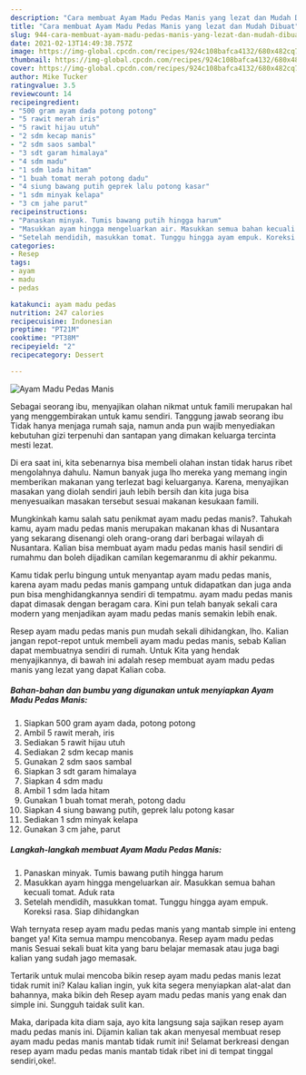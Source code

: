 ```yaml
---
description: "Cara membuat Ayam Madu Pedas Manis yang lezat dan Mudah Dibuat"
title: "Cara membuat Ayam Madu Pedas Manis yang lezat dan Mudah Dibuat"
slug: 944-cara-membuat-ayam-madu-pedas-manis-yang-lezat-dan-mudah-dibuat
date: 2021-02-13T14:49:38.757Z
image: https://img-global.cpcdn.com/recipes/924c108bafca4132/680x482cq70/ayam-madu-pedas-manis-foto-resep-utama.jpg
thumbnail: https://img-global.cpcdn.com/recipes/924c108bafca4132/680x482cq70/ayam-madu-pedas-manis-foto-resep-utama.jpg
cover: https://img-global.cpcdn.com/recipes/924c108bafca4132/680x482cq70/ayam-madu-pedas-manis-foto-resep-utama.jpg
author: Mike Tucker
ratingvalue: 3.5
reviewcount: 14
recipeingredient:
- "500 gram ayam dada potong potong"
- "5 rawit merah iris"
- "5 rawit hijau utuh"
- "2 sdm kecap manis"
- "2 sdm saos sambal"
- "3 sdt garam himalaya"
- "4 sdm madu"
- "1 sdm lada hitam"
- "1 buah tomat merah potong dadu"
- "4 siung bawang putih geprek lalu potong kasar"
- "1 sdm minyak kelapa"
- "3 cm jahe parut"
recipeinstructions:
- "Panaskan minyak. Tumis bawang putih hingga harum"
- "Masukkan ayam hingga mengeluarkan air. Masukkan semua bahan kecuali tomat. Aduk rata"
- "Setelah mendidih, masukkan tomat. Tunggu hingga ayam empuk. Koreksi rasa. Siap dihidangkan"
categories:
- Resep
tags:
- ayam
- madu
- pedas

katakunci: ayam madu pedas 
nutrition: 247 calories
recipecuisine: Indonesian
preptime: "PT21M"
cooktime: "PT38M"
recipeyield: "2"
recipecategory: Dessert

---
```



![Ayam Madu Pedas Manis](https://img-global.cpcdn.com/recipes/924c108bafca4132/680x482cq70/ayam-madu-pedas-manis-foto-resep-utama.jpg)

Sebagai seorang ibu, menyajikan olahan nikmat untuk famili merupakan hal yang menggembirakan untuk kamu sendiri. Tanggung jawab seorang ibu Tidak hanya menjaga rumah saja, namun anda pun wajib menyediakan kebutuhan gizi terpenuhi dan santapan yang dimakan keluarga tercinta mesti lezat.

Di era  saat ini, kita sebenarnya bisa membeli olahan instan tidak harus ribet mengolahnya dahulu. Namun banyak juga lho mereka yang memang ingin memberikan makanan yang terlezat bagi keluarganya. Karena, menyajikan masakan yang diolah sendiri jauh lebih bersih dan kita juga bisa menyesuaikan masakan tersebut sesuai makanan kesukaan famili. 



Mungkinkah kamu salah satu penikmat ayam madu pedas manis?. Tahukah kamu, ayam madu pedas manis merupakan makanan khas di Nusantara yang sekarang disenangi oleh orang-orang dari berbagai wilayah di Nusantara. Kalian bisa membuat ayam madu pedas manis hasil sendiri di rumahmu dan boleh dijadikan camilan kegemaranmu di akhir pekanmu.

Kamu tidak perlu bingung untuk menyantap ayam madu pedas manis, karena ayam madu pedas manis gampang untuk didapatkan dan juga anda pun bisa menghidangkannya sendiri di tempatmu. ayam madu pedas manis dapat dimasak dengan beragam cara. Kini pun telah banyak sekali cara modern yang menjadikan ayam madu pedas manis semakin lebih enak.

Resep ayam madu pedas manis pun mudah sekali dihidangkan, lho. Kalian jangan repot-repot untuk membeli ayam madu pedas manis, sebab Kalian dapat membuatnya sendiri di rumah. Untuk Kita yang hendak menyajikannya, di bawah ini adalah resep membuat ayam madu pedas manis yang lezat yang dapat Kalian coba.

<!--inarticleads1-->

##### Bahan-bahan dan bumbu yang digunakan untuk menyiapkan Ayam Madu Pedas Manis:

1. Siapkan 500 gram ayam dada, potong potong
1. Ambil 5 rawit merah, iris
1. Sediakan 5 rawit hijau utuh
1. Sediakan 2 sdm kecap manis
1. Gunakan 2 sdm saos sambal
1. Siapkan 3 sdt garam himalaya
1. Siapkan 4 sdm madu
1. Ambil 1 sdm lada hitam
1. Gunakan 1 buah tomat merah, potong dadu
1. Siapkan 4 siung bawang putih, geprek lalu potong kasar
1. Sediakan 1 sdm minyak kelapa
1. Gunakan 3 cm jahe, parut




<!--inarticleads2-->

##### Langkah-langkah membuat Ayam Madu Pedas Manis:

1. Panaskan minyak. Tumis bawang putih hingga harum
1. Masukkan ayam hingga mengeluarkan air. Masukkan semua bahan kecuali tomat. Aduk rata
1. Setelah mendidih, masukkan tomat. Tunggu hingga ayam empuk. Koreksi rasa. Siap dihidangkan




Wah ternyata resep ayam madu pedas manis yang mantab simple ini enteng banget ya! Kita semua mampu mencobanya. Resep ayam madu pedas manis Sesuai sekali buat kita yang baru belajar memasak atau juga bagi kalian yang sudah jago memasak.

Tertarik untuk mulai mencoba bikin resep ayam madu pedas manis lezat tidak rumit ini? Kalau kalian ingin, yuk kita segera menyiapkan alat-alat dan bahannya, maka bikin deh Resep ayam madu pedas manis yang enak dan simple ini. Sungguh taidak sulit kan. 

Maka, daripada kita diam saja, ayo kita langsung saja sajikan resep ayam madu pedas manis ini. Dijamin kalian tak akan menyesal membuat resep ayam madu pedas manis mantab tidak rumit ini! Selamat berkreasi dengan resep ayam madu pedas manis mantab tidak ribet ini di tempat tinggal sendiri,oke!.

